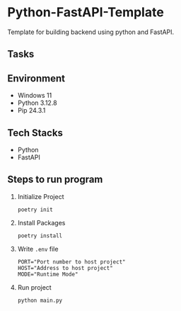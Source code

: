 # Python-FastAPI-Template
Template for building backend using python and FastAPI.

## Tasks

## Environment

- Windows 11
- Python 3.12.8
- Pip 24.3.1

## Tech Stacks

- Python
- FastAPI

## Steps to run program

1. Initialize Project

   ```shell
   poetry init
   ```

2. Install Packages
   ```shell
   poetry install
   ```

3. Write `.env` file
   ```text
   PORT="Port number to host project"
   HOST="Address to host project"
   MODE="Runtime Mode"
   ```

4. Run project
   ```shell
   python main.py
   ```
